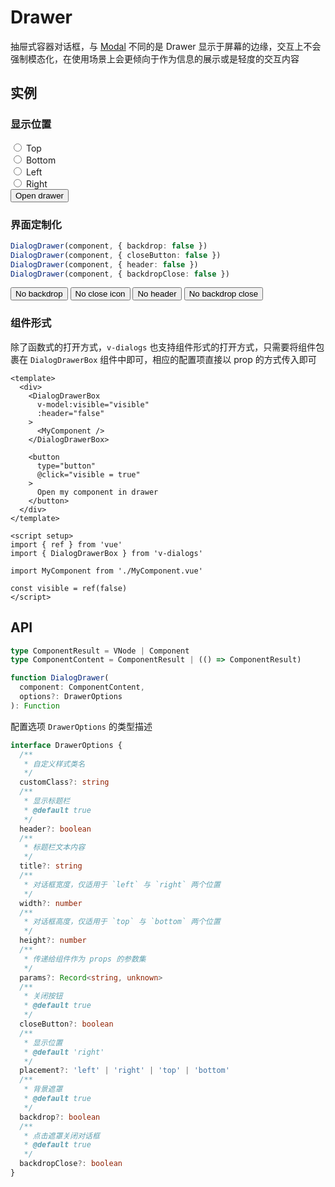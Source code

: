 # Drawer

抽屉式容器对话框，与 [Modal](./modal) 不同的是 Drawer 显示于屏幕的边缘，交互上不会强制模态化，在使用场景上会更倾向于作为信息的展示或是轻度的交互内容

## 实例

### 显示位置

<div class="my-3">
  <div class="form-check form-check-inline">
    <input
      class="form-check-input"
      type="radio"
      id="drawer-top"
      value="top"
      v-model="placement"
    >
    <label
      class="form-check-label"
      for="drawer-top"
    >Top</label>
  </div>
  <div class="form-check form-check-inline">
    <input
      class="form-check-input"
      type="radio"
      id="drawer-bottom"
      value="bottom"
      v-model="placement"
    >
    <label
      class="form-check-label"
      for="drawer-bottom"
    >Bottom</label>
  </div>
  <div class="form-check form-check-inline">
    <input
      class="form-check-input"
      type="radio"
      id="drawer-left"
      value="left"
      v-model="placement"
    >
    <label
      class="form-check-label"
      for="drawer-left"
    >Left</label>
  </div>
  <div class="form-check form-check-inline">
    <input
      class="form-check-input"
      type="radio"
      id="drawer-right"
      value="right"
      v-model="placement"
    >
    <label
      class="form-check-label"
      for="drawer-right"
    >Right</label>
  </div>
</div>
<div>
  <button
    type="button"
    class="btn btn-dark"
    @click="openDrawer({ placement, header: false })"
  >Open drawer</button>
</div>

### 界面定制化

```ts
DialogDrawer(component, { backdrop: false })
DialogDrawer(component, { closeButton: false })
DialogDrawer(component, { header: false })
DialogDrawer(component, { backdropClose: false })
```

<div class="my-3">
  <button
    type="button"
    class="btn btn-dark me-2"
    @click="openDrawer({ backdrop: false })"
  >No backdrop</button>
  <button
    type="button"
    class="btn btn-dark me-2"
    @click="openDrawer({ closeButton: false })"
  >No close icon</button>
  <button
    type="button"
    class="btn btn-dark me-2"
    @click="openDrawer({ header: false })"
  >No header</button>
  <button
    type="button"
    class="btn btn-dark"
    @click="openDrawer({ backdropClose: false })"
  >No backdrop close</button>
</div>

### 组件形式

除了函数式的打开方式，`v-dialogs` 也支持组件形式的打开方式，只需要将组件包裹在 `DialogDrawerBox` 组件中即可，相应的配置项直接以 prop 的方式传入即可

```vue
<template>
  <div>
    <DialogDrawerBox
      v-model:visible="visible"
      :header="false"
    >
      <MyComponent />
    </DialogDrawerBox>

    <button
      type="button"
      @click="visible = true"
    >
      Open my component in drawer
    </button>
  </div>
</template>

<script setup>
import { ref } from 'vue'
import { DialogDrawerBox } from 'v-dialogs'

import MyComponent from './MyComponent.vue'

const visible = ref(false)
</script>
```

<script setup>
import { useDrawerExamples } from '@/script/dialog/drawer'

const {
  placement,
  openDrawer
} = useDrawerExamples()
</script>

## API

```ts
type ComponentResult = VNode | Component
type ComponentContent = ComponentResult | (() => ComponentResult)

function DialogDrawer(
  component: ComponentContent,
  options?: DrawerOptions
): Function
```

配置选项 `DrawerOptions` 的类型描述

```ts
interface DrawerOptions {
  /**
   * 自定义样式类名
   */
  customClass?: string
  /**
   * 显示标题栏
   * @default true
   */
  header?: boolean
  /**
   * 标题栏文本内容
   */
  title?: string
  /**
   * 对话框宽度，仅适用于 `left` 与 `right` 两个位置
   */
  width?: number
  /**
   * 对话框高度，仅适用于 `top` 与 `bottom` 两个位置
   */
  height?: number
  /** 
   * 传递给组件作为 props 的参数集
   */
  params?: Record<string, unknown>
  /**
   * 关闭按钮
   * @default true
   */
  closeButton?: boolean
  /**
   * 显示位置
   * @default 'right'
   */
  placement?: 'left' | 'right' | 'top' | 'bottom'
  /**
   * 背景遮罩
   * @default true
   */
  backdrop?: boolean
  /**
   * 点击遮罩关闭对话框
   * @default true
   */
  backdropClose?: boolean
}
```
